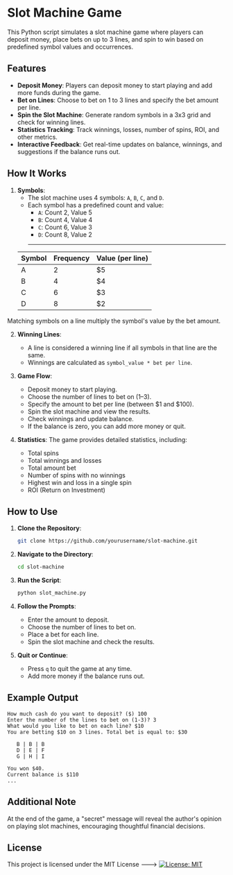 # Slot Machine Game

This Python script simulates a slot machine game where players can deposit money, place bets on up to 3 lines, and spin to win based on predefined symbol values and occurrences.

## Features

- **Deposit Money**: Players can deposit money to start playing and add more funds during the game.
- **Bet on Lines**: Choose to bet on 1 to 3 lines and specify the bet amount per line.
- **Spin the Slot Machine**: Generate random symbols in a 3x3 grid and check for winning lines.
- **Statistics Tracking**: Track winnings, losses, number of spins, ROI, and other metrics.
- **Interactive Feedback**: Get real-time updates on balance, winnings, and suggestions if the balance runs out.

## How It Works

1. **Symbols**:
   - The slot machine uses 4 symbols: `A`, `B`, `C`, and `D`.
   - Each symbol has a predefined count and value:
     - `A`: Count 2, Value 5
     - `B`: Count 4, Value 4
     - `C`: Count 6, Value 3
     - `D`: Count 8, Value 2
     --------------------------------------- 
    | Symbol | Frequency | Value (per line) |
    |--------|-----------|------------------|
    | A      | 2         | $5               |
    | B      | 4         | $4               |
    | C      | 6         | $3               |
    | D      | 8         | $2               |

Matching symbols on a line multiply the symbol's value by the bet amount.


2. **Winning Lines**:
   - A line is considered a winning line if all symbols in that line are the same.
   - Winnings are calculated as `symbol_value * bet per line`.

3. **Game Flow**:
   - Deposit money to start playing.
   - Choose the number of lines to bet on (1–3).
   - Specify the amount to bet per line (between $1 and $100).
   - Spin the slot machine and view the results.
   - Check winnings and update balance.
   - If the balance is zero, you can add more money or quit.

4. **Statistics**:
    The game provides detailed statistics, including:
   - Total spins
   - Total winnings and losses
   - Total amount bet
   - Number of spins with no winnings
   - Highest win and loss in a single spin
   - ROI (Return on Investment)

## How to Use

1. **Clone the Repository**:
   ```bash
   git clone https://github.com/yourusername/slot-machine.git
   ```

2. **Navigate to the Directory**:
   ```bash
   cd slot-machine
   ```

3. **Run the Script**:
   ```bash
   python slot_machine.py
   ```

4. **Follow the Prompts**:
   - Enter the amount to deposit.
   - Choose the number of lines to bet on.
   - Place a bet for each line.
   - Spin the slot machine and check the results.

5. **Quit or Continue**:
   - Press `q` to quit the game at any time.
   - Add more money if the balance runs out.



## Example Output

```
How much cash do you want to deposit? ($) 100
Enter the number of the lines to bet on (1-3)? 3
What would you like to bet on each line? $10
You are betting $10 on 3 lines. Total bet is equal to: $30

   B | B | B
   D | E | F
   G | H | I

You won $40.
Current balance is $110
...
```

## Additional Note
At the end of the game, a "secret" message will reveal the author's opinion on playing slot machines, encouraging thoughtful financial decisions.

## License
This project is licensed under the MIT License --->  [![License: MIT](https://img.shields.io/badge/License-MIT-yellow.svg)](https://opensource.org/licenses/MIT)